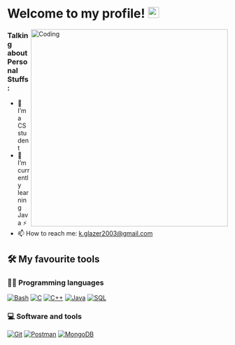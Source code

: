 # Welcome to my profile! <img src="https://media.giphy.com/media/hvRJCLFzcasrR4ia7z/giphy.gif" width="25px"></a>

<img align="right" alt="Coding" width="450" src="https://camo.githubusercontent.com/7de37139d0b4c1ce40865e799b446c0e963a3dd8fb68d239707237c40604fa3d/68747470733a2f2f63646e2e6472696262626c652e636f6d2f75736572732f3733303730332f73637265656e73686f74732f363538313234332f6176656e746f2e676966">

### Talking about Personal Stuffs:

- 🔭 I’m a CS student
- 🌱 I’m currently learning Java ⚡
- 📫 How to reach me:  k.glazer2003@gmail.com



 ## 🛠️ My favourite tools
 
 ### 👨‍💻 Programming languages
 
 <a href="#"><img alt="Bash" src="https://img.shields.io/badge/Bash-121011.svg?logo=gnu-bash&logoColor=white"></a>
 <a href="#"><img alt="C" src="https://custom-icon-badges.herokuapp.com/badge/C-03599C.svg?logo=c-in-hexagon&logoColor=white"></a>
 <a href="#"><img alt="C++" src="https://custom-icon-badges.herokuapp.com/badge/C++-9C033A.svg?logo=cpp2&logoColor=white"></a>
 <a href="#"><img alt="Java" src="https://img.shields.io/badge/Java-007396.svg?logo=java&logoColor=white"></a>
 <a href="#"><img alt="SQL" src="https://custom-icon-badges.herokuapp.com/badge/SQL-025E8C.svg?logo=database&logoColor=white"></a>

 ### 💻 Software and tools
 <a href="#"><img alt="Git" src="https://img.shields.io/badge/Git-F05033.svg?logo=git&logoColor=white"></a>
 <a href="#"><img alt="Postman" src="https://img.shields.io/badge/Postman-FF6C37?logo=postman&logoColor=white"></a>
 <a href="#"><img alt="MongoDB" src ="https://img.shields.io/badge/MongoDB-4ea94b.svg?logo=mongodb&logoColor=white"></a>
